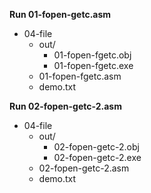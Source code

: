 __Run 01-fopen-getc.asm__

+ 04-file
    + out/
        + 01-fopen-fgetc.obj
        + 01-fopen-fgetc.exe
    + 01-fopen-fgetc.asm
    + demo.txt

__Run 02-fopen-getc-2.asm__

+ 04-file
    + out/
        + 02-fopen-getc-2.obj
        + 02-fopen-getc-2.exe
    + 02-fopen-getc-2.asm
    + demo.txt

